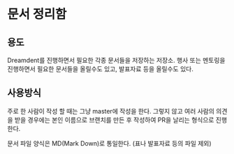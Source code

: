 # 문서 정리함

## 용도
Dreamdent를 진행하면서 필요한 각종 문서들을 저장하는 저장소.
행사 또는 멘토링을 진행하면서 필요한 문서들을 올릴수도 있고,
발표자료 등을 올릴수도 있다.

## 사용방식
주로 한 사람이 작성 할 때는 그냥 master에 작성을 한다.
그렇지 않고 여러 사람의 의견을 받을 경우에는 본인 이름으로 브랜치를 만든 후 작성하여 PR을 날리는 형식으로 진행한다.

문서 파일 양식은 MD(Mark Down)로 통일한다. (표나 발표자료 등의 파일 제외)

